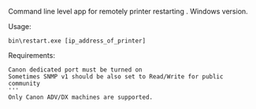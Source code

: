 Command line level app for remotely printer restarting . 
Windows version.

Usage:
```
bin\restart.exe [ip_address_of_printer]
```

Requirements:
```
Canon dedicated port must be turned on
Sometimes SNMP v1 should be also set to Read/Write for public community
'''
Only Canon ADV/DX machines are supported.

